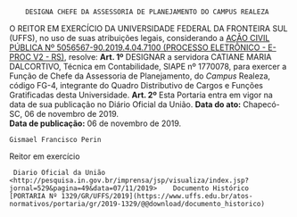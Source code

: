         DESIGNA CHEFE DA ASSESSORIA DE PLANEJAMENTO DO CAMPUS REALEZA  

 O REITOR EM EXERCÍCIO DA UNIVERSIDADE FEDERAL DA FRONTEIRA SUL (UFFS), no uso de suas atribuições legais, considerando a [AÇÃO CIVIL PÚBLICA Nº 5056567-90.2019.4.04.7100 (PROCESSO ELETRÔNICO - E-PROC V2 - RS)](https://www2.trf4.jus.br/trf4/controlador.php?acao=consulta_processual_resultado_pesquisa&txtPalavraGerada=qydm&hdnRefId=924698cbd5122a7210d3c2828db04dc0&selForma=NU&txtValor=50565679020194047100&chkMostrarBaixados=&todasfases=&todosvalores=&todaspartes=S&txtDataFase=&selOrigem=RS&sistema=&codigoparte=&txtChave=&paginaSubmeteuPesquisa=letras), resolve:   **Art. 1º**  DESIGNAR a servidora CATIANE MARIA DALCORTIVO, Técnica em Contabilidade, SIAPE nº 1770078, para exercer a Função de Chefe da Assessoria de Planejamento, do *Campus*  Realeza, código FG-4, integrante do Quadro Distributivo de Cargos e Funções Gratificadas desta Universidade.   **Art. 2º**  Esta Portaria entra em vigor na data de sua publicação no Diário Oficial da União.        **Data do ato:** Chapecó-SC, 06 de novembro de 2019.   
 **Data de publicação:**  06 de novembro de 2019. 

    Gismael Francisco Perin   
 Reitor em exercício 

     Diario Oficial da União <http://pesquisa.in.gov.br/imprensa/jsp/visualiza/index.jsp?jornal=529&pagina=49&data=07/11/2019>    Documento Histórico  [PORTARIA Nº 1329/GR/UFFS/2019](https://www.uffs.edu.br/atos-normativos/portaria/gr/2019-1329/@@download/documento_historico)     
      